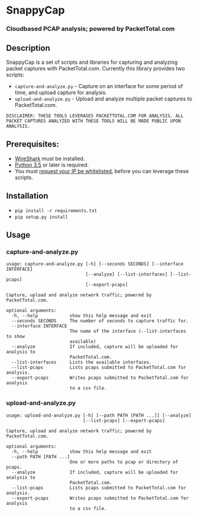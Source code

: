 # SnappyCap
### Cloudbased PCAP analysis; powered by PacketTotal.com

## Description
SnappyCap is a set of scripts and libraries for capturing and analyzing packet captures with PacketTotal.com.
Currently this library provides two scripts:

  - `capture-and-analyze.py` - Capture on an interface for some period of time, and upload capture for analysis.
  - `upload-and-analyze.py` - Upload and analyze multiple packet captures to PacketTotal.com.

```
DISCLAIMER: THESE TOOLS LEVERAGES PACKETTOTAL.COM FOR ANALYSIS. ALL PACKET CAPTURES ANALYZED WITH THESE TOOLS WILL BE MADE PUBLIC UPON ANALYSIS.
```

## Prerequisites:
 - [WireShark](https://www.wireshark.org/download.html) must be installed.
 - [Python 3.5](https://www.python.org/downloads/) or later is required.
 - You must [request your IP be whitelisted](https://goo.gl/forms/qRE67TO1MC5pual22), before you can leverage these scripts.


## Installation
- `pip install -r requirements.txt`
- `pip setup.py install`


## Usage

### capture-and-analyze.py

```
usage: capture-and-analyze.py [-h] [--seconds SECONDS] [--interface INTERFACE]
                              [--analyze] [--list-interfaces] [--list-pcaps]
                              [--export-pcaps]

Capture, upload and analyze network traffic; powered by PacketTotal.com.

optional arguments:
  -h, --help            show this help message and exit
  --seconds SECONDS     The number of seconds to capture traffic for.
  --interface INTERFACE
                        The name of the interface (--list-interfaces to show
                        available)
  --analyze             If included, capture will be uploaded for analysis to
                        PacketTotal.com.
  --list-interfaces     Lists the available interfaces.
  --list-pcaps          Lists pcaps submitted to PacketTotal.com for analysis.
  --export-pcaps        Writes pcaps submitted to PacketTotal.com for analysis
                        to a csv file.
```


### upload-and-analyze.py

```
usage: upload-and-analyze.py [-h] [--path PATH [PATH ...]] [--analyze]
                             [--list-pcaps] [--export-pcaps]

Capture, upload and analyze network traffic; powered by PacketTotal.com.

optional arguments:
  -h, --help            show this help message and exit
  --path PATH [PATH ...]
                        One or more paths to pcap or directory of pcaps.
  --analyze             If included, capture will be uploaded for analysis to
                        PacketTotal.com.
  --list-pcaps          Lists pcaps submitted to PacketTotal.com for analysis.
  --export-pcaps        Writes pcaps submitted to PacketTotal.com for analysis
                        to a csv file.
```
